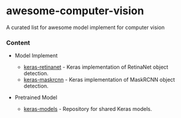 # awesome-computer-vision
A curated list for awesome model implement for computer vision

### Content
- Model Implement
  - [keras-retinanet](https://github.com/fizyr/keras-retinanet) - Keras implementation of RetinaNet object detection.
  - [keras-maskrcnn](https://github.com/fizyr/keras-maskrcnn) - Keras implementation of MaskRCNN object detection.
  
- Pretrained Model
  - [keras-models](https://github.com/fizyr/keras-models) - Repository for shared Keras models.
